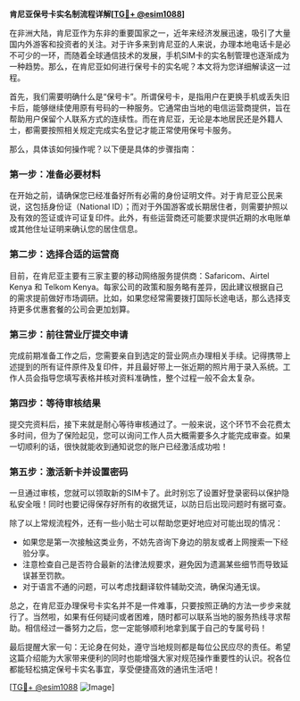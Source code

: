 **肯尼亚保号卡实名制流程详解[[TG💪+ @esim1088](https://t.me/s/esim1088)]**

在非洲大陆，肯尼亚作为东非的重要国家之一，近年来经济发展迅速，吸引了大量国内外游客和投资者的关注。对于许多来到肯尼亚的人来说，办理本地电话卡是必不可少的一环，而随着全球通信技术的发展，手机SIM卡的实名制管理也逐渐成为一种趋势。那么，在肯尼亚如何进行保号卡的实名呢？本文将为您详细解读这一过程。

首先，我们需要明确什么是“保号卡”。所谓保号卡，是指用户在更换手机或丢失旧卡后，能够继续使用原有号码的一种服务。它通常由当地的电信运营商提供，旨在帮助用户保留个人联系方式的连续性。而在肯尼亚，无论是本地居民还是外籍人士，都需要按照相关规定完成实名登记才能正常使用保号卡服务。

那么，具体该如何操作呢？以下便是具体的步骤指南：

### 第一步：准备必要材料

在开始之前，请确保您已经准备好所有必需的身份证明文件。对于肯尼亚公民来说，这包括身份证（National ID）；而对于外国游客或长期居住者，则需要护照以及有效的签证或许可证复印件。此外，有些运营商还可能要求提供近期的水电账单或其他住址证明来确认您的居住信息。

### 第二步：选择合适的运营商

目前，在肯尼亚主要有三家主要的移动网络服务提供商：Safaricom、Airtel Kenya 和 Telkom Kenya。每家公司的政策和服务略有差异，因此建议根据自己的需求提前做好市场调研。比如，如果您经常需要拨打国际长途电话，那么选择支持更多优惠套餐的公司会更加划算。

### 第三步：前往营业厅提交申请

完成前期准备工作之后，您需要亲自到选定的营业网点办理相关手续。记得携带上述提到的所有证件原件及复印件，并且最好带上一张近期的照片用于录入系统。工作人员会指导您填写表格并核对资料准确性，整个过程一般不会太复杂。

### 第四步：等待审核结果

提交完资料后，接下来就是耐心等待审核通过了。一般来说，这个环节不会花费太多时间，但为了保险起见，您可以询问工作人员大概需要多久才能完成审查。如果一切顺利的话，很快就能收到通知说您的账户已经激活成功啦！

### 第五步：激活新卡并设置密码

一旦通过审核，您就可以领取新的SIM卡了。此时别忘了设置好登录密码以保护隐私安全哦！同时也要记得保存好所有的收据凭证，以防日后出现问题时有据可查。

除了以上常规流程外，还有一些小贴士可以帮助您更好地应对可能出现的情况：

- 如果您是第一次接触这类业务，不妨先咨询下身边的朋友或者上网搜索一下经验分享。
- 注意检查自己是否符合最新的法律法规要求，避免因为遗漏某些细节而导致延误甚至罚款。
- 对于语言不通的问题，可以考虑找翻译软件辅助交流，确保沟通无误。

总之，在肯尼亚办理保号卡实名并不是一件难事，只要按照正确的方法一步步来就行了。当然啦，如果有任何疑问或者困难，随时都可以联系当地的服务热线寻求帮助。相信经过一番努力之后，您一定能够顺利地拿到属于自己的专属号码！

最后提醒大家一句：无论身在何处，遵守当地规则都是每位公民应尽的责任。希望这篇介绍能为大家带来便利的同时也能增强大家对规范操作重要性的认识。祝各位都能轻松搞定保号卡实名事宜，享受便捷高效的通讯生活吧！

[[TG💪+ @esim1088](https://t.me/s/esim1088) ![Image](https://i.postimg.cc/4NQfJmqS/Snipaste-2025-05-13-00-14-12.png)]